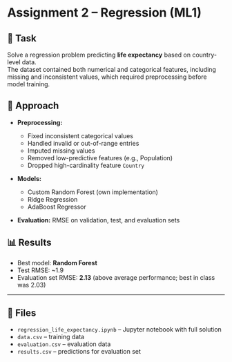 # Assignment 2 – Regression (ML1)

## 📘 Task
Solve a regression problem predicting **life expectancy** based on country-level data.  
The dataset contained both numerical and categorical features, including missing and inconsistent values, which required preprocessing before model training.  

## 🔬 Approach
- **Preprocessing:**  
  - Fixed inconsistent categorical values  
  - Handled invalid or out-of-range entries  
  - Imputed missing values
  - Removed low-predictive features (e.g., Population)  
  - Dropped high-cardinality feature `Country`  

- **Models:**  
  - Custom Random Forest (own implementation)  
  - Ridge Regression  
  - AdaBoost Regressor  

- **Evaluation:** RMSE on validation, test, and evaluation sets  

## 📊 Results
- Best model: **Random Forest**  
- Test RMSE: ~1.9  
- Evaluation set RMSE: **2.13** (above average performance; best in class was 2.03)  

---

## 📂 Files
- `regression_life_expectancy.ipynb` – Jupyter notebook with full solution  
- `data.csv` – training data  
- `evaluation.csv` – evaluation data  
- `results.csv` – predictions for evaluation set  
